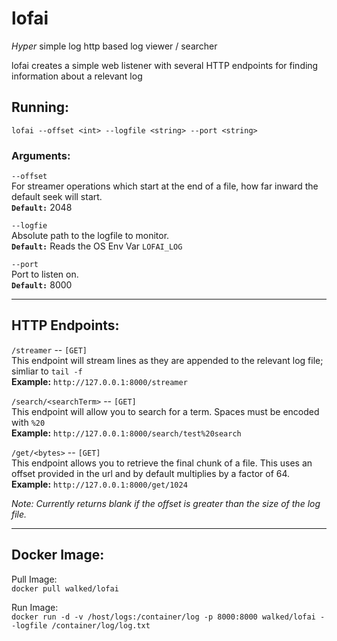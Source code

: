 # lofai

_Hyper_ simple log http based log viewer / searcher

lofai creates a simple web listener with several HTTP endpoints for finding information about a relevant log



## Running:
`lofai --offset <int> --logfile <string> --port <string>`  

### Arguments:  
`--offset`  
For streamer operations which start  at the end of a file, how far inward the default seek will start.  
**`Default:`** 2048

`--logfie`  
Absolute path to the logfile to monitor.  
**`Default:`** Reads the OS Env Var `LOFAI_LOG`

`--port`  
Port to listen on.  
**`Default:`** 8000

---

## HTTP Endpoints:

`/streamer` -- `[GET]`  
This endpoint will stream lines as they are appended to the relevant log file; simliar to `tail -f`  
**Example:** `http://127.0.0.1:8000/streamer`

`/search/<searchTerm>` -- `[GET]`  
This endpoint will allow you to search for a term. Spaces must be encoded with `%20`  
**Example:** `http://127.0.0.1:8000/search/test%20search`


`/get/<bytes>` -- `[GET]`  
This endpoint allows you to retrieve the final chunk of a file. This uses an offset provided in the url and by default multiplies by a factor of 64.  
**Example:** `http://127.0.0.1:8000/get/1024`

_Note: Currently returns blank if the offset is greater than the size of the log file._

---

## Docker Image:

Pull Image:  
`docker pull walked/lofai`

Run Image:  
`docker run -d -v /host/logs:/container/log -p 8000:8000 walked/lofai --logfile /container/log/log.txt`

